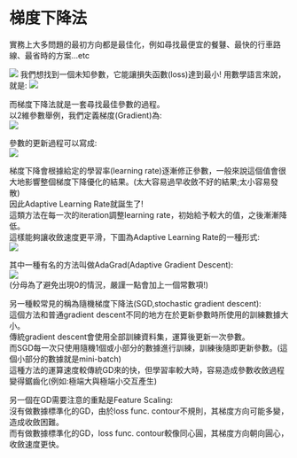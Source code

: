 # 梯度下降法  
實務上大多問題的最初方向都是最佳化，例如尋找最便宜的餐鼟、最快的行車路線、最省時的方案...etc  

<img src="https://latex.codecogs.com/png.image?\dpi{110}L:loss&space;function&space;;&space;\theta:parameters"/>  
我們想找到一個未知參數，它能讓損失函數(loss)達到最小!  
用數學語言來說，就是:  
<img src="https://latex.codecogs.com/png.image?\dpi{110}\theta^*&space;=&space;\underset{\theta&space;}{argmin}L(\theta&space;)"/>  

而梯度下降法就是一套尋找最佳參數的過程。  
以2維參數舉例，我們定義梯度(Gradient)為:  
<img src="https://latex.codecogs.com/png.image?\dpi{110}\bigtriangledown&space;L(\theta&space;)=\begin{bmatrix}\frac{\partial}{\partial&space;\theta_1}&space;L(\theta&space;)\\\frac{\partial}{\partial&space;\theta_2}&space;L(\theta&space;)\end{bmatrix}"/>  
   
參數的更新過程可以寫成:  
<img src="https://latex.codecogs.com/png.image?\dpi{110}\theta_{new}&space;=&space;\theta_{old}&space;-\eta*\bigtriangledown&space;L(\theta&space;)"  />  
 
梯度下降會根據給定的學習率(learning rate)逐漸修正參數，一般來說這個值會很大地影響整個梯度下降優化的結果。(太大容易過早收斂不好的結果;太小容易發散)  
因此Adaptive Learning Rate就誕生了!  
這類方法在每一次的iteration調整learning rate，初始給予較大的值，之後漸漸降低。  
這樣能夠讓收斂速度更平滑，下圖為Adaptive Learning Rate的一種形式:  
<img src="https://latex.codecogs.com/png.image?\dpi{110}\eta_t=\frac{\eta&space;}{\sqrt{t&plus;1}}" />  
 
其中一種有名的方法叫做AdaGrad(Adaptive Gradient Descent):  
<img src="https://latex.codecogs.com/png.image?\dpi{110}w_{t&plus;1}=w_t&space;-&space;\eta_t*\frac{g_t}{\sigma_t}\\g_t&space;=&space;\frac{\partial&space;L(\theta_t)}{\partial&space;\omega&space;}&space;;\\\sigma_t&space;=&space;\sqrt{\frac{\sum_{i=1}^{t}g_{i}^2}{t&plus;1}}&space;" />  
(分母為了避免出現0的情況，嚴謹一點會加上一個常數項!)  

另一種較常見的稱為隨機梯度下降法(SGD,stochastic gradient descent):  
這個方法和普通gradient descent不同的地方在於更新參數時所使用的訓練數據大小。  
傳統gradient descent會使用全部訓練資料集，運算後更新一次參數。  
而SGD每一次只使用隨機1個或小部分的數據進行訓練，訓練後隨即更新參數。(這個小部分的數據就是mini-batch)  
這種方法的運算速度較傳統GD來的快，但學習率較大時，容易造成參數收斂過程變得鋸齒化(例如:極端大與極端小交互產生)  
  
另一個在GD需要注意的重點是Feature Scaling:  
沒有做數據標準化的GD，由於loss func. contour不規則，其梯度方向可能多變，造成收斂困難。  
而有做數據標準化的GD，loss func. contour較像同心圓，其梯度方向朝向圓心，收斂速度更快。  

